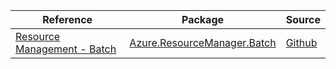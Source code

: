 | Reference | Package | Source |
|---|---|---|
|[Resource Management - Batch](resourcemanager.batch-readme.md)|[Azure.ResourceManager.Batch](https://www.nuget.org/packages/Azure.ResourceManager.Batch)|[Github](https://github.com/Azure/azure-sdk-for-net/blob/main/sdk/batch/Azure.ResourceManager.Batch)|
